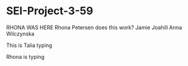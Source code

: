 # SEI-Project-3-59

RHONA WAS HERE
Rhona Petersen
does this work?
Jamie Joahill
Anna Wilczynska

This is Talia typing

Rhona is typing
